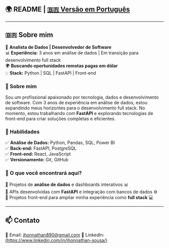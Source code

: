 ## 🌍 README | [🇧🇷 Versão em Português](#portugues) 

---

<a id="portugues"></a>
## 🇧🇷 Sobre mim  
🎯 **Analista de Dados | Desenvolvedor de Software**  
📊 **Experiência:** 3 anos em análise de dados | Em transição para desenvolvimento full stack  
🌍 **Buscando oportunidades remotas pagas em dólar**  
💡 **Stack:** Python | SQL | FastAPI | Front-end  

### 🚀 Sobre mim  
Sou um profissional apaixonado por tecnologia, dados e desenvolvimento de software. Com 3 anos de experiência em análise de dados, estou expandindo meus horizontes para o desenvolvimento full stack. No momento, estou trabalhando com **FastAPI** e explorando tecnologias de front-end para criar soluções completas e eficientes.  

### 🔧 Habilidades  
✅ **Análise de Dados:** Python, Pandas, SQL, Power BI  
✅ **Back-end:** FastAPI, PostgreSQL  
✅ **Front-end:** React, JavaScript  
✅ **Versionamento:** Git, GitHub  

### 🌟 O que você encontrará aqui?  
📌 Projetos de **análise de dados** e dashboards interativos 📊  
📌 APIs desenvolvidas com **FastAPI** e integração com bancos de dados ⚙️  
📌 Projetos front-end para ampliar minha experiência como **full stack** 💻  

---

## 📫 Contato  
📧 Email: jhonnathan890@gmail.com 
💼 LinkedIn: [(https://www.linkedin.com/in/jhonnathan-sousa/)](https://www.linkedin.com/in/jhonnathan-sousa)  

